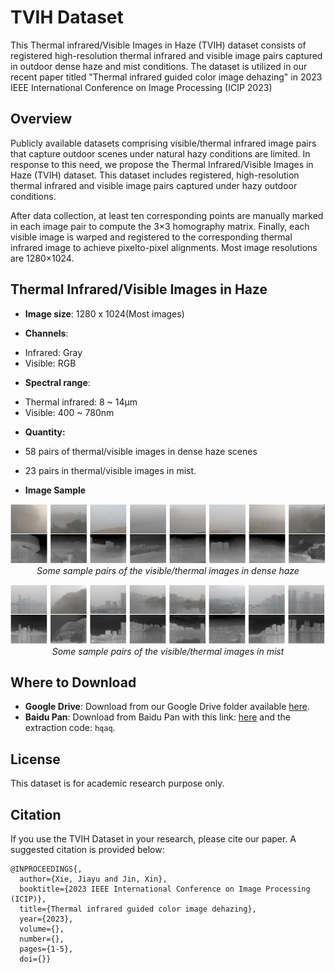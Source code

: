 # TVIH Dataset

This Thermal infrared/Visible Images in Haze (TVIH) dataset consists of registered high-resolution thermal infrared and visible image pairs captured in outdoor dense haze and mist conditions. The dataset is utilized in our recent paper titled "Thermal infrared guided color image dehazing" in 2023 IEEE International Conference on Image Processing (ICIP 2023)

## Overview

Publicly available datasets comprising visible/thermal infrared image pairs that capture outdoor scenes under natural hazy conditions are limited. In response to this need, we propose the Thermal Infrared/Visible Images in Haze (TVIH) dataset. This dataset includes registered, high-resolution thermal infrared and visible image pairs captured under hazy outdoor conditions. 

After  data collection, at least ten corresponding points are manually  marked in each image pair to compute the 3×3 homography  matrix. Finally, each visible image is warped and registered  to the corresponding thermal infrared image to achieve pixelto-pixel alignments. Most image resolutions are 1280×1024.

## Thermal Infrared/Visible Images in Haze

- **Image size**: 1280 x 1024(Most images)

-  **Channels**: 
  + Infrared: Gray
  + Visible: RGB
  
-  **Spectral range**: 
  
  + Thermal infrared: 8 ~ 14µm
  + Visible: 400 ~  780nm
  
-  **Quantity:**
  
  + 58  pairs of thermal/visible images in dense haze scenes

  + 23  pairs in  thermal/visible images in mist.
  
    
  
- **Image Sample**

<p align="center">
  <img src="samples\image_densehaze.png" alt="Alternate text"/>
  <br>
  <em> Some sample pairs of the visible/thermal images in dense haze</em>
</p>

<p align="center">
  <img src="samples\image_mist.png" alt="Alternate text"/>
  <br>
  <em> Some sample pairs of the visible/thermal images in mist</em>
</p>


## Where to Download

- **Google Drive**: Download from our Google Drive folder available [here](https://drive.google.com/file/d/1CNf9kzmSB2DTtd_KpAFAqB6r2LfUcxgg/view?usp=drive_link).
- **Baidu Pan**: Download from Baidu Pan with this link: [here](https://pan.baidu.com/s/11n0aGtai1RQP4q22kyNLZQ) and the extraction code: `hqaq`.


## License

This dataset is for academic research purpose only.

## Citation

If you use the TVIH Dataset in your research, please cite our paper. A suggested citation is provided below:

```
@INPROCEEDINGS{,
  author={Xie, Jiayu and Jin, Xin},
  booktitle={2023 IEEE International Conference on Image Processing (ICIP)}, 
  title={Thermal infrared guided color image dehazing}, 
  year={2023},
  volume={},
  number={},
  pages={1-5},
  doi={}}
```
